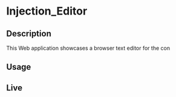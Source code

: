 # Injection_Editor

## Description

This Web application showcases a browser text editor for the con
## Usage

## Live